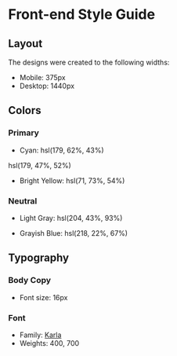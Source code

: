 # Front-end Style Guide

## Layout

The designs were created to the following widths:

- Mobile: 375px
- Desktop: 1440px

## Colors

### Primary

- Cyan: hsl(179, 62%, 43%)
<!-- price -->

hsl(179, 47%, 52%)
<!-- why -->

- Bright Yellow: hsl(71, 73%, 54%)
<!-- button -->

### Neutral

- Light Gray: hsl(204, 43%, 93%)
<!-- background -->

- Grayish Blue: hsl(218, 22%, 67%)

## Typography

### Body Copy

- Font size: 16px

### Font

- Family: [Karla](https://fonts.google.com/specimen/Karla)
- Weights: 400, 700
